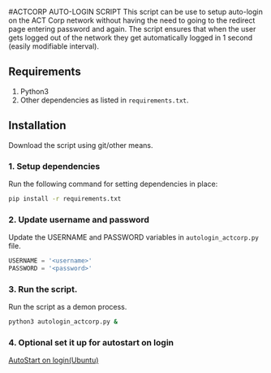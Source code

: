 #ACTCORP AUTO-LOGIN SCRIPT
This script can be use to setup auto-login on the ACT Corp network
without having the need to going to the redirect page entering password
and again. The script ensures that when the user gets logged out of the 
network they get automatically logged in 1 second (easily modifiable interval).

## Requirements
1. Python3
2. Other dependencies as listed in `requirements.txt`.

## Installation
Download the script using git/other means. 

### 1. Setup dependencies
Run the following command for setting dependencies in place:
```bash
pip install -r requirements.txt
```

### 2. Update username and password
Update the USERNAME and PASSWORD variables in `autologin_actcorp.py` file.

```python
USERNAME = '<username>'
PASSWORD = '<password>'
```

### 3. Run the script.

Run the script as a demon process.

```bash
python3 autologin_actcorp.py &
```

### 4. Optional set it up for autostart on login

[AutoStart on login(Ubuntu)](https://stackoverflow.com/questions/24518522/run-python-script-at-startup-in-ubuntu)

